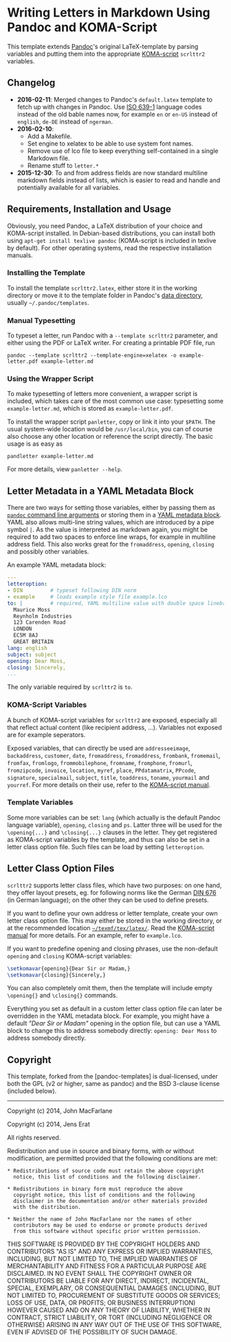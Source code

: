 # Writing Letters in Markdown Using Pandoc and KOMA-Script

This template extends [Pandoc]'s original LaTeX-template by parsing variables and putting them into the appropriate [KOMA-script] `scrlttr2` variables.

## Changelog

- **2016-02-11**: Merged changes to Pandoc's `default.latex` template to fetch up with changes in Pandoc. Use [ISO 639-1](https://en.wikipedia.org/wiki/ISO_639-1) language codes instead of the old bable names now, for example `en` or `en-US` instead of `english`, `de-DE` instead of `ngerman`.
- **2016-02-10**: 
  * Add a Makefile.
  * Set engine to xelatex to be able to use system font names.
  * Remove use of lco file to keep everything self-contained in a single Markdown file.
  * Rename stuff to `letter.*`
- **2015-12-30**: To and from address fields are now standard multiline markdown fields instead of lists, which is easier to read and handle and potentially available for all variables.

## Requirements, Installation and Usage

Obviously, you need Pandoc, a LaTeX distribution of your choice and KOMA-script installed. In Debian-based distributions, you can install both using `apt-get install texlive pandoc` (KOMA-script is included in texlive by default). For other operating systems, read the respective installation manuals.

### Installing the Template

To install the template `scrlttr2.latex`, either store it in the working directory or move it to the template folder in Pandoc's [data directory][general options], usually `~/.pandoc/templates`.

### Manual Typesetting

To typeset a letter, run Pandoc with a `--template scrlttr2` parameter, and either using the PDF or LaTeX writer. For creating a printable PDF file, run

    pandoc --template scrlttr2 --template-engine=xelatex -o example-letter.pdf example-letter.md

### Using the Wrapper Script

To make typesetting of letters more convenient, a wrapper script is included, which takes care of the most common use case: typesetting some `example-letter.md`, which is stored as `example-letter.pdf`.

To install the wrapper script `panletter`, copy or link it into your `$PATH`. The usual system-wide location would be `/usr/local/bin`, you can of course also choose any other location or reference the script directly. The basic usage is as easy as

    pandletter example-letter.md

For more details, view `panletter --help`.

## Letter Metadata in a YAML Metadata Block

There are two ways for setting those variables, either by passing them as [`pandoc` command line arguments][writer options] or storing them in a [YAML metadata block]. YAML also allows multi-line string values, which are introduced by a pipe symbol `|`. As the value is interpreted as markdown again, you might be required to add two spaces to enforce line wraps, for example in multiline address field. This also works great for the `fromaddress`, `opening`, `closing` and possibly other variables.

An example YAML metadata block:

```yaml
---
letteroption:
- DIN         # typeset following DIN norm
- example     # loads example style file example.lco
to: |         # required, YAML multiline value with double space linebreaks
  Maurice Moss  
  Reynholm Industries  
  123 Carenden Road  
  LONDON  
  EC5M 8AJ  
  GREAT BRITAIN
lang: english
subject: subject
opening: Dear Moss,
closing: Sincerely,
...
```

The only variable required by `scrlttr2` is `to`.

### KOMA-Script Variables

A bunch of KOMA-script variables for `scrlttr2` are exposed, especially all that reflect actual content (like recipient address, ...).  Variables not exposed are for example seperators.

Exposed variables, that can directly be used are `addresseeimage`, `backaddress`, `customer`, `date`, `fromaddress`, `fromaddress`, `frombank`, `fromemail`, `fromfax`, `fromlogo`, `frommobilephone`, `fromname`, `fromphone`, `fromurl`, `fromzipcode`, `invoice`, `location`, `myref`, `place`, `PPdatamatrix`, `PPcode`, `signature`, `specialmail`, `subject`, `title`, `toaddress`, `toname`, `yourmail` and `yourref`. For more details on their use, refer to the [KOMA-script manual].

### Template Variables

Some more variables can be set: `lang` (which actually is the default Pandoc language variable), `opening`, `closing` and `ps`. Latter three will be used for the `\opening{...}` and `\closing{...}` clauses in the letter. They get registered as KOMA-script variables by the template, and thus can also be set in a letter class option file. Such files can be load by setting `letteroption`.

## Letter Class Option Files

`scrlttr2` supports letter class files, which have two purposes: on one hand, they offer layout presets, eg. for following norms like the German [DIN 676] (in German language); on the other they can be used to define presets.

If you want to define your own address or letter template, create your own letter class option file. This may either be stored in the working directory, or at the recommended location [`~/texmf/tex/latex/`][texmf]. Read the [KOMA-script manual] for more details. For an example, refer to `example.lco`.

If you want to predefine opening and closing phrases, use the non-default `opening` and `closing` KOMA-script variables:

```latex
\setkomavar{opening}{Dear Sir or Madam,}
\setkomavar{closing}{Sincerely,}
```

You can also completely omit them, then the template will include empty `\opening{}` and `\closing{}` commands.

Everything you set as default in a custom letter class option file can later be overridden in the YAML metadata block. For example, you might have a default _"Dear Sir or Madam"_ opening in the option file, but can use a YAML block to change this to address somebody directly: `opening: Dear Moss` to address somebody directly.

## Copyright

This template, forked from the [pandoc-templates] is dual-licensed, under both the GPL (v2 or higher, same as pandoc) and the BSD 3-clause license (included below).

----

Copyright (c) 2014, John MacFarlane

Copyright (c) 2014, Jens Erat

All rights reserved.

Redistribution and use in source and binary forms, with or without
modification, are permitted provided that the following conditions are met:

    * Redistributions of source code must retain the above copyright
      notice, this list of conditions and the following disclaimer.

    * Redistributions in binary form must reproduce the above
      copyright notice, this list of conditions and the following
      disclaimer in the documentation and/or other materials provided
      with the distribution.

    * Neither the name of John MacFarlane nor the names of other
      contributors may be used to endorse or promote products derived
      from this software without specific prior written permission.

THIS SOFTWARE IS PROVIDED BY THE COPYRIGHT HOLDERS AND CONTRIBUTORS
"AS IS" AND ANY EXPRESS OR IMPLIED WARRANTIES, INCLUDING, BUT NOT
LIMITED TO, THE IMPLIED WARRANTIES OF MERCHANTABILITY AND FITNESS FOR
A PARTICULAR PURPOSE ARE DISCLAIMED. IN NO EVENT SHALL THE COPYRIGHT
OWNER OR CONTRIBUTORS BE LIABLE FOR ANY DIRECT, INDIRECT, INCIDENTAL,
SPECIAL, EXEMPLARY, OR CONSEQUENTIAL DAMAGES (INCLUDING, BUT NOT
LIMITED TO, PROCUREMENT OF SUBSTITUTE GOODS OR SERVICES; LOSS OF USE,
DATA, OR PROFITS; OR BUSINESS INTERRUPTION) HOWEVER CAUSED AND ON ANY
THEORY OF LIABILITY, WHETHER IN CONTRACT, STRICT LIABILITY, OR TORT
(INCLUDING NEGLIGENCE OR OTHERWISE) ARISING IN ANY WAY OUT OF THE USE
OF THIS SOFTWARE, EVEN IF ADVISED OF THE POSSIBILITY OF SUCH DAMAGE.



[Pandoc]: http://johnmacfarlane.net/pandoc/
[KOMA-script]: http://www.ctan.org/pkg/koma-script
[general options]: http://johnmacfarlane.net/pandoc/README.html#general-options
[writer options]: http://johnmacfarlane.net/pandoc/README.html#general-writer-options
[YAML metadata block]: http://johnmacfarlane.net/pandoc/README.html#extension-yaml_metadata_block
[KOMA-script manual]: http://ctan.mackichan.com/macros/latex/contrib/koma-script/doc/scrguien.pdf
[DIN 676]: http://de.wikipedia.org/wiki/DIN_676
[texmf]: http://tex.stackexchange.com/q/81710/11198
